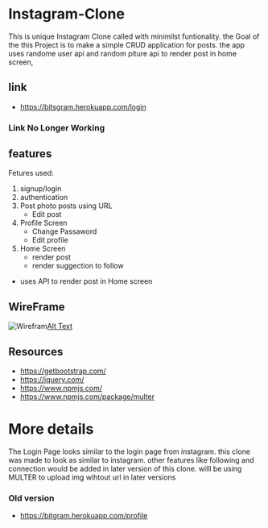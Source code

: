 # Instagram-Clone
This is  unique Instagram Clone called with minimilst funtionality.
the Goal of the this Project is to make a simple CRUD application for posts.
the app uses randome user api and random piture api to render post in home screen,
## link
* https://bitsgram.herokuapp.com/login
### Link No Longer Working

## features
Fetures used:
1. signup/login
2. authentication
3. Post photo posts using URL
    * Edit post
4. Profile Screen
    * Change Passaword
    * Edit profile
5. Home Screen
    * render post
    * render suggection to follow

* uses API to render post in Home screen




## WireFrame
![Wirefram](https://www.figma.com/file/ZJ7a1sdUmBjaLcdNOrYcyE/thumbnail?ver=thumbnails/a0a11f50-5d93-4561-b2cd-94d8860c6f46)[Alt Text](url)

## Resources
* https://getbootstrap.com/
* https://jquery.com/
* https://www.npmjs.com/
* https://www.npmjs.com/package/multer

# More details
The Login Page looks similar to the login page from instagram.
this clone was made to look as similar to instagram.
other features like following and connection would be added in later version of this clone.
willl be using MULTER to upload img wihtout url in later versions

### Old version 
* https://bitgram.herokuapp.com/profile

